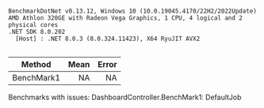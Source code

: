 ```

BenchmarkDotNet v0.13.12, Windows 10 (10.0.19045.4170/22H2/2022Update)
AMD Athlon 320GE with Radeon Vega Graphics, 1 CPU, 4 logical and 2 physical cores
.NET SDK 8.0.202
  [Host] : .NET 8.0.3 (8.0.324.11423), X64 RyuJIT AVX2


```
| Method     | Mean | Error |
|----------- |-----:|------:|
| BenchMark1 |   NA |    NA |

Benchmarks with issues:
  DashboardController.BenchMark1: DefaultJob
